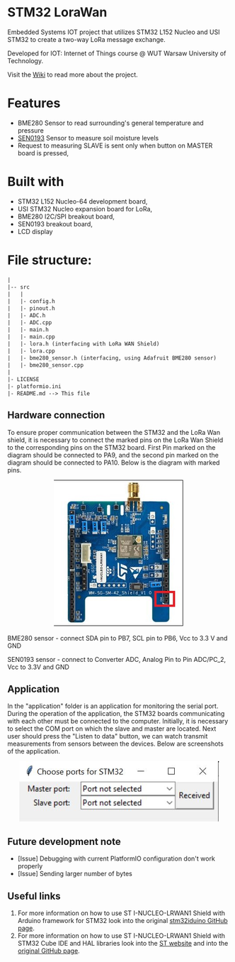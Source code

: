 # STM32 LoraWan

Embedded Systems IOT project that utilizes STM32 L152 Nucleo and USI STM32 to create a two-way LoRa message exchange.

Developed for IOT: Internet of Things course @ WUT Warsaw University of
Technology.

Visit the [Wiki](https://github.com/pmielech/stm32-lorawan/wiki) to read more
about the project.

# Features

- BME280 Sensor to read surrounding's general temperature and pressure
- [SEN0193](https://wiki.dfrobot.com/Capacitive_Soil_Moisture_Sensor_SKU_SEN0193) Sensor to measure soil moisture levels
- Request to measuring SLAVE is sent only when button on MASTER board is pressed,

# Built with

- STM32 L152 Nucleo-64 development board,
- USI STM32 Nucleo expansion board for LoRa,
- BME280 I2C/SPI breakout board,
- SEN0193 breakout board,
- LCD display

# File structure:

```
|
|-- src
|   |
|   |- config.h
|   |- pinout.h
|   |- ADC.h
|   |- ADC.cpp
|   |- main.h
|   |- main.cpp
|   |- lora.h (interfacing with LoRa WAN Shield)
|   |- lora.cpp
|   |- bme280_sensor.h (interfacing, using Adafruit BME280 sensor)
|   |- bme280_sensor.cpp
|
|- LICENSE
|- platformio.ini
|- README.md --> This file
```
## Hardware connection
To ensure proper communication between the STM32 and the LoRa Wan shield, it is necessary to connect the marked pins on the LoRa Wan Shield to the corresponding pins on the STM32 board. First Pin marked on the diagram should be connected to PA9, and the second pin marked on the diagram should be connected to PA10. Below is the diagram with marked pins.
<p align="center">
  <img src="images/Lora_Wan_pins.jpg" alt="Picture">
</p>

BME280 sensor - connect SDA pin to PB7, SCL pin to PB6, Vcc to 3.3 V and GND

SEN0193 sensor - connect to Converter ADC, Analog Pin to Pin ADC/PC_2, Vcc to 3.3V and GND

## Application

In the "application" folder is an application for monitoring the serial port. During the operation of the application, the STM32 boards communicating with each other must be connected to the computer. Initially, it is necessary to select the COM port on which the slave and master are located. Next user should press the "Listen to data" button, we can watch transmit measurements from sensors between the devices. Below are screenshots of the application.

<p align="center">
  <img src="images/application_g.JPG" alt="Picture">
</p>

## Future development note

- [Issue] Debugging with current PlatformIO configuration don't work properly
- [Issue] Sending larger number of bytes

## Useful links

1. For more information on how to use ST I-NUCLEO-LRWAN1 Shield with Arduino framework for STM32 look into the original [stm32iduino GitHub page](https://github.com/stm32duino/I-NUCLEO-LRWAN1).
2. For more information on how to use ST I-NUCLEO-LRWAN1 Shield with STM32 Cube IDE and HAL libraries look into the [ST website](https://www.st.com/en/evaluation-tools/i-nucleo-lrwan1.html) and into the [original GitHub page](https://github.com/USIWP1Module/USI_I-NUCLEO-LRWAN1).
